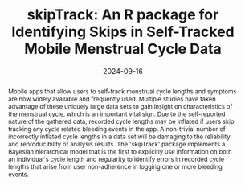 ---
title: 'skipTrack: An R package for Identifying Skips in Self-Tracked Mobile Menstrual
  Cycle Data'
authors:
- Luke Duttweiler
- Shruthi Mahalingaiah
- Brent Coull
date: '2024-09-16'
publishDate: '2024-09-24T16:25:37.578108Z'
publication_types:
- article-journal
publication: '*Journal of Open Source Software*'
abstract: Mobile apps that allow users to self-track menstrual cycle lengths and symptoms are now widely available and frequently used. Multiple studies have taken advantage of these uniquely large data sets to gain insight on characteristics of the menstrual cycle, which is an important vital sign. Due to the self-reported nature of the gathered data, recorded cycle lengths may be inflated if users skip tracking any cycle related bleeding events in the app. A non-trivial number of incorrectly inflated cycle lengths in a data set will be damaging to the reliability and reproducibility of analysis results. The 'skipTrack' package implements a Bayesian hierarchical model that is the first to explicitly use information on both an individual's cycle length and regularity to identify errors in recorded cycle lengths that arise from user non-adherence in logging one or more bleeding events.
---